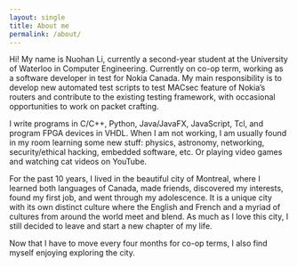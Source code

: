 ```yaml
---
layout: single
title: About me
permalink: /about/	
---
```


Hi! My name is Nuohan Li, currently a second-year student at the University of Waterloo in Computer Engineering. Currently on co-op term, working as a software developer in test for Nokia Canada. My main responsibility is to develop new automated test scripts to test MACsec feature of Nokia’s routers and contribute to the existing testing framework, with occasional opportunities to work on packet crafting.

I write programs in C/C++, Python, Java/JavaFX, JavaScript, Tcl, and program FPGA devices in VHDL. When I am not working, I am usually found in my room learning some new stuff: physics, astronomy, networking, security/ethical hacking, embedded software, etc. Or playing video games and watching cat videos on YouTube.

For the past 10 years, I lived in the beautiful city of Montreal, where I learned both languages of Canada, made friends, discovered my interests, found my first job, and went through my adolescence. It is a unique city with its own distinct culture where the English and French and a myriad of cultures from around the world meet and blend. As much as I love this city, I still decided to leave and start a new chapter of my life.

Now that I have to move every four months for co-op terms, I also find myself enjoying exploring the city.


 